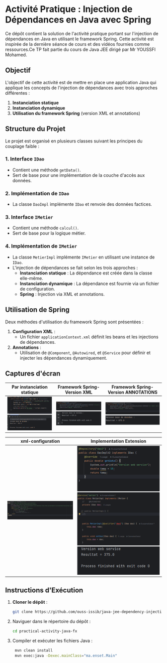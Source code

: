 # Activité Pratique : Injection de Dépendances en Java avec Spring

Ce dépôt contient la solution de l'activité pratique portant sur l'injection de dépendances en Java en utilisant le framework Spring. Cette activité est inspirée de la dernière séance de cours et des vidéos fournies comme ressources.Ce TP fait partie du cours de Java JEE dirigé par Mr YOUSSFI Mohamed.

## Objectif
L'objectif de cette activité est de mettre en place une application Java qui applique les concepts de l'injection de dépendances avec trois approches différentes :
1. **Instanciation statique**
2. **Instanciation dynamique**
3. **Utilisation du framework Spring** (version XML et annotations)

## Structure du Projet
Le projet est organisé en plusieurs classes suivant les principes du couplage faible :

### 1. Interface `IDao`
- Contient une méthode `getData()`.
- Sert de base pour une implémentation de la couche d'accès aux données.

### 2. Implémentation de `IDao`
- La classe `DaoImpl` implémente `IDao` et renvoie des données factices.

### 3. Interface `IMetier`
- Contient une méthode `calcul()`.
- Sert de base pour la logique métier.

### 4. Implémentation de `IMetier`
- La classe `MetierImpl` implémente `IMetier` en utilisant une instance de `IDao`.
- L'injection de dépendances se fait selon les trois approches :
  - **Instanciation statique** : La dépendance est créée dans la classe elle-même.
  - **Instanciation dynamique** : La dépendance est fournie via un fichier de configuration.
  - **Spring** : Injection via XML et annotations.

## Utilisation de Spring
Deux méthodes d'utilisation du framework Spring sont présentées :
1. **Configuration XML** : 
   - Un fichier `applicationContext.xml` définit les beans et les injections de dépendances.
2. **Annotations** : 
   - Utilisation de `@Component`, `@Autowired`, et `@Service` pour définir et injecter les dépendances dynamiquement.

 ## Captures d'écran

| Par instanciation statique | Framework Spring- Version XML | Framework Spring- Version ANNOTATIONS |
|---|---|---|
| ![](./captures/static.png)![](./captures/static_res.png) | ![](./captures/xml.png)![](./captures/xml_res.png) | ![](./captures/annotations.png)![](./captures/annotations_res.png) |

| xml-configuration | Implementation Extension |
|---|---|
| ![](./captures/xml_config.png) | ![](./captures/extention.png)![](./captures/extention_impl.png)![](./captures/extention_res.png) |



## Instructions d'Exécution
1. **Cloner le dépôt** :
   ```bash
   git clone https://github.com/ouss-issib/java-jee-dependency-injection
   
2. Naviguer dans le répertoire du dépôt :
   ```bash
   cd practical-activity-java-fx

3. Compiler et exécuter les fichiers Java :
   ```bash
    mvn clean install
    mvn exec:java -Dexec.mainClass="ma.enset.Main"
